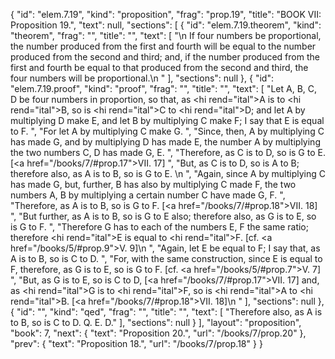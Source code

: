 {
  "id": "elem.7.19",
  "kind": "proposition",
  "frag": "prop.19",
  "title": "BOOK VII: Proposition 19.",
  "text": null,
  "sections": [
    {
      "id": "elem.7.19.theorem",
      "kind": "theorem",
      "frag": "",
      "title": "",
      "text": [
        "\n       If four numbers be proportional, the number produced from the first and fourth will be equal to the number produced from the second and third; and, if the number produced from the first and fourth be equal to that produced from the second and third, the four numbers will be proportional.\n      "
      ],
      "sections": null
    },
    {
      "id": "elem.7.19.proof",
      "kind": "proof",
      "frag": "",
      "title": "",
      "text": [
        "Let A, B, C, D be four numbers in proportion, so that, as <hi rend=\"ital\">A</hi> is to <hi rend=\"ital\">B</hi>, so is <hi rend=\"ital\">C</hi> to <hi rend=\"ital\">D</hi>; and let A by multiplying D make E, and let B by multiplying C make F; I say that E is equal to F. ",
        "For let A by multiplying C make G. ",
        "Since, then, A by multiplying C has made G, and by multiplying D has made E, the number A by multiplying the two numbers C, D has made G, E. ",
        "Therefore, as C is to D, so is G to E. [<a href=\"/books/7/#prop.17\">VII. 17</a>] ",
        "But, as C is to D, so is A to B; therefore also, as A is to B, so is G to E. \n      ",
        "Again, since A by multiplying C has made G, but, further, B has also by multiplying C made F, the two numbers A, B by multiplying a certain number C have made G, F. ",
        "Therefore, as A is to B, so is G to F. [<a href=\"/books/7/#prop.18\">VII. 18</a>] ",
        "But further, as A is to B, so is G to E also; therefore also, as G is to E, so is G to F. ",
        "Therefore G has to each of the numbers E, F the same ratio; therefore <hi rend=\"ital\">E</hi> is equal to <hi rend=\"ital\">F</hi>. [cf. <a href=\"/books/5/#prop.9\">V. 9</a>]\n      ",
        "Again, let E be equal to F; I say that, as A is to B, so is C to D. ",
        "For, with the same construction, since E is equal to F, therefore, as G is to E, so is G to F. [cf. <a href=\"/books/5/#prop.7\">V. 7</a>] ",
        "But, as G is to E, so is C to D, [<a href=\"/books/7/#prop.17\">VII. 17</a>] and, as <hi rend=\"ital\">G</hi> is to <hi rend=\"ital\">F</hi>, so is <hi rend=\"ital\">A</hi> to <hi rend=\"ital\">B</hi>. [<a href=\"/books/7/#prop.18\">VII. 18</a>]\n      "
      ],
      "sections": null
    },
    {
      "id": "",
      "kind": "qed",
      "frag": "",
      "title": "",
      "text": [
        "Therefore also, as A is to B, so is C to D. Q. E. D."
      ],
      "sections": null
    }
  ],
  "layout": "proposition",
  "book": 7,
  "next": {
    "text": "Proposition 20.",
    "url": "/books/7/prop.20"
  },
  "prev": {
    "text": "Proposition 18.",
    "url": "/books/7/prop.18"
  }
}
